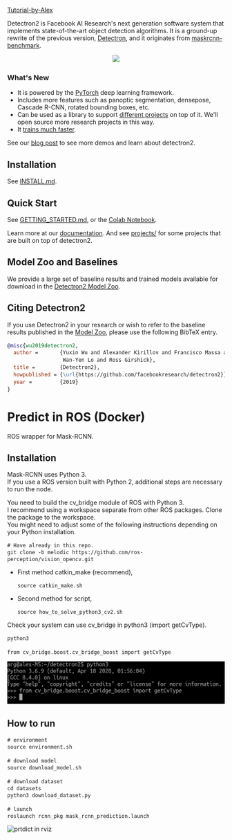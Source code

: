[Tutorial-by-Alex](https://drive.google.com/drive/folders/1Te0Z4GQ5oq1zPeyxpZb-ReG48k9kvdlQ?usp=sharing)  
  
  
Detectron2 is Facebook AI Research's next generation software system
that implements state-of-the-art object detection algorithms.
It is a ground-up rewrite of the previous version,
[Detectron](https://github.com/facebookresearch/Detectron/),
and it originates from [maskrcnn-benchmark](https://github.com/facebookresearch/maskrcnn-benchmark/).

<div align="center">
  <img src="https://user-images.githubusercontent.com/1381301/66535560-d3422200-eace-11e9-9123-5535d469db19.png"/>
</div>

### What's New
* It is powered by the [PyTorch](https://pytorch.org) deep learning framework.
* Includes more features such as panoptic segmentation, densepose, Cascade R-CNN, rotated bounding boxes, etc.
* Can be used as a library to support [different projects](projects/) on top of it.
  We'll open source more research projects in this way.
* It [trains much faster](https://detectron2.readthedocs.io/notes/benchmarks.html).

See our [blog post](https://ai.facebook.com/blog/-detectron2-a-pytorch-based-modular-object-detection-library-/)
to see more demos and learn about detectron2.

## Installation

See [INSTALL.md](INSTALL.md).

## Quick Start

See [GETTING_STARTED.md](GETTING_STARTED.md),
or the [Colab Notebook](https://colab.research.google.com/drive/16jcaJoc6bCFAQ96jDe2HwtXj7BMD_-m5).

Learn more at our [documentation](https://detectron2.readthedocs.org).
And see [projects/](projects/) for some projects that are built on top of detectron2.

## Model Zoo and Baselines

We provide a large set of baseline results and trained models available for download in the [Detectron2 Model Zoo](MODEL_ZOO.md).

## Citing Detectron2

If you use Detectron2 in your research or wish to refer to the baseline results published in the [Model Zoo](MODEL_ZOO.md), please use the following BibTeX entry.

```BibTeX
@misc{wu2019detectron2,
  author =       {Yuxin Wu and Alexander Kirillov and Francisco Massa and
                  Wan-Yen Lo and Ross Girshick},
  title =        {Detectron2},
  howpublished = {\url{https://github.com/facebookresearch/detectron2}},
  year =         {2019}
}
```

# Predict in ROS (Docker)

ROS wrapper for Mask-RCNN.

## Installation

Mask-RCNN uses Python 3.  
If you use a ROS version built with Python 2, additional steps are necessary to run the node.  
  
You need to build the cv_bridge module of ROS with Python 3.   
I recommend using a workspace separate from other ROS packages. Clone the package to the workspace.   
You might need to adjust some of the following instructions depending on your Python installation.  

  ```Shell
  # Have already in this repo.
  git clone -b melodic https://github.com/ros-perception/vision_opencv.git 
  ```

- First method catkin_make (recommend),  
  
  ```Shell
  source catkin_make.sh
  ```  
  
- Second method for script,
  ```Shell
  source how_to_solve_python3_cv2.sh
  ```  
    
Check your system can use cv_bridge in python3 (import getCvType).
  ```Shell
  python3  
    
  from cv_bridge.boost.cv_bridge_boost import getCvType  
  ```

![python3_cv](figures/python3_cv.png)
  
  
## How to run
  ```Shell
  # environment
  source environment.sh  
    
  # download model
  source download_model.sh

  # download dataset
  cd datasets
  python3 download_dataset.py   
    
  # launch  
  roslaunch rcnn_pkg mask_rcnn_prediction.launch
  ```

![prtdict in rviz](figures/MaskRCNN-predict.gif)


